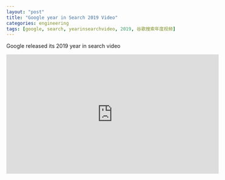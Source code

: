 ```yaml
---
layout: "post"
title: "Google year in Search 2019 Video"
categories: engineering
tags: [google, search, yearinsearchvideo, 2019, 谷歌搜索年度视频]
---
```


Google released its 2019 year in search video  
  
<iframe width="560" height="315" src="https://www.youtube.com/embed/ZRCdORJiUgU" frameborder="0" allow="accelerometer; autoplay; encrypted-media; gyroscope; picture-in-picture" allowfullscreen></iframe>
